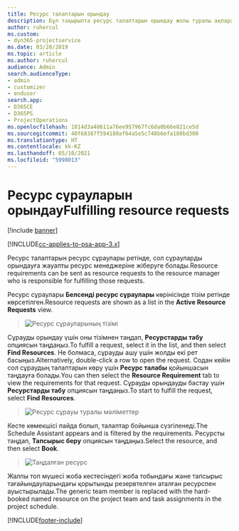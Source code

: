 ```yaml
---
title: Ресурс талаптарын орындау
description: Бұл тақырыпта ресурс талаптарын орындау жолы туралы ақпарат берілген.
author: ruhercul
ms.custom:
- dyn365-projectservice
ms.date: 03/28/2019
ms.topic: article
ms.author: ruhercul
audience: Admin
search.audienceType:
- admin
- customizer
- enduser
search.app:
- D365CE
- D365PS
- ProjectOperations
ms.openlocfilehash: 1814d3a48611a76ee957967fc6da0b66e821ce5d
ms.sourcegitcommit: 40f68387f594180af64a5e5c748b6efa188bd300
ms.translationtype: HT
ms.contentlocale: kk-KZ
ms.lasthandoff: 05/10/2021
ms.locfileid: "5998013"
---
```

# <a name="fulfilling-resource-requests"></a><span data-ttu-id="864dd-103">Ресурс сұрауларын орындау</span><span class="sxs-lookup"><span data-stu-id="864dd-103">Fulfilling resource requests</span></span>

[!include [banner](../includes/psa-now-project-operations.md)]

[!INCLUDE[cc-applies-to-psa-app-3.x](../includes/cc-applies-to-psa-app-3x.md)]

<span data-ttu-id="864dd-104">Ресурс талаптарын ресурс сұраулары ретінде, сол сұрауларды орындауға жауапты ресурс менеджеріне жіберуге болады.</span><span class="sxs-lookup"><span data-stu-id="864dd-104">Resource requirements can be sent as resource requests to the resource manager who is responsible for fulfilling those requests.</span></span>

<span data-ttu-id="864dd-105">Ресурс сұраулары **Белсенді ресурс сұраулары** көрінісінде тізім ретінде көрсетілген.</span><span class="sxs-lookup"><span data-stu-id="864dd-105">Resource requests are shown as a list in the **Active Resource Requests** view.</span></span>

> ![Ресурс сұрауларының тізімі](media/Resource-Management-image59.png)

<span data-ttu-id="864dd-107">Сұрауды орындау үшін оны тізімнен таңдап, **Ресурстарды табу** опциясын таңдаңыз.</span><span class="sxs-lookup"><span data-stu-id="864dd-107">To fulfill a request, select it in the list, and then select **Find Resources**.</span></span> <span data-ttu-id="864dd-108">Не болмаса, сұрауды ашу үшін жолды екі рет басыңыз.</span><span class="sxs-lookup"><span data-stu-id="864dd-108">Alternatively, double-click a row to open the request.</span></span> <span data-ttu-id="864dd-109">Содан кейін сол сұраудың талаптарын көру үшін **Ресурс талабы** қойыншасын таңдауға болады.</span><span class="sxs-lookup"><span data-stu-id="864dd-109">You can then select the **Resource Requirement** tab to view the requirements for that request.</span></span> <span data-ttu-id="864dd-110">Сұрауды орындауды бастау үшін **Ресурстарды табу** опциясын таңдаңыз.</span><span class="sxs-lookup"><span data-stu-id="864dd-110">To start to fulfill the request, select **Find Resources**.</span></span>

> ![Ресурс сұрауы туралы мәліметтер](media/Resource-Management-image60.png)

<span data-ttu-id="864dd-112">Кесте көмекшісі пайда болып, талаптар бойынша сүзгіленеді.</span><span class="sxs-lookup"><span data-stu-id="864dd-112">The Schedule Assistant appears and is filtered by the requirements.</span></span> <span data-ttu-id="864dd-113">Ресурсты таңдап, **Тапсырыс беру** опциясын таңдаңыз.</span><span class="sxs-lookup"><span data-stu-id="864dd-113">Select the resource, and then select **Book**.</span></span>

> ![Таңдалған ресурс](media/Resource-Management-image61.png)

<span data-ttu-id="864dd-115">Жалпы топ мүшесі жоба кестесіндегі жоба тобындағы және тапсырыс тағайындауларындағы қорытынды резервтелген аталған ресурспен ауыстырылады.</span><span class="sxs-lookup"><span data-stu-id="864dd-115">The generic team member is replaced with the hard-booked named resource on the project team and task assignments in the project schedule.</span></span>


[!INCLUDE[footer-include](../includes/footer-banner.md)]